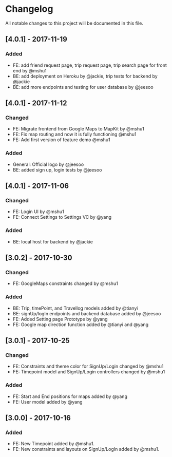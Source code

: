 # Changelog
All notable changes to this project will be documented in this file.

## [4.0.1] - 2017-11-19
### Added
- FE: add friend request page, trip request page, trip search page for front end by @mshu1
- BE: add deployment on Heroku by @jackie, trip tests for backend by @jackie
- BE: add more endpoints and testing for user database by @jeesoo

## [4.0.1] - 2017-11-12
### Changed
- FE: Migrate frontend from Google Maps to MapKit by @mshu1
- FE: Fix map routing and now it is fully functioning @mshu1
- FE: Add first version of feature demo @mshu1
### Added
- General: Official logo by @jeesoo
- BE: added sign up, login tests by @jeesoo

## [4.0.1] - 2017-11-06
### Changed
- FE: Login UI by @mshu1
- FE: Connect Settings to Settings VC by @yang
### Added
- BE: local host for backend by @jackie

## [3.0.2] - 2017-10-30
### Changed
- FE: GoogleMaps constraints changed by @mshu1
### Added
- BE: Trip, timePoint, and Travellog models added by @tianyi
- BE: signUp/logIn endpoints and backend database added by @jeesoo
- FE: Added Setting page Prototype by @yang 
- FE: Google map direction function added by @tianyi and @yang

## [3.0.1] - 2017-10-25
### Changed
- FE: Constraints and theme color for SignUp/Login changed by @mshu1
- FE: Timepoint model and SignUp/Login controllers changed by @mshu1
### Added
- FE: Start and End positions for maps added by @yang 
- FE: User model added by @yang

## [3.0.0] - 2017-10-16
### Added
- FE: New Timepoint added by @mshu1.
- FE: New constraints and layouts on SignUp/LogIn added by @mshu1.

 
